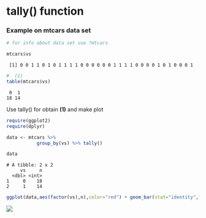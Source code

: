 tally() function
================

### Example on mtcars data set

``` r
# for info about data set use ?mtcars

mtcars$vs
```

     [1] 0 0 1 1 0 1 0 1 1 1 1 0 0 0 0 0 0 1 1 1 1 0 0 0 0 1 0 1 0 0 0 1

``` r
#  (1)
table(mtcars$vs)   
```


     0  1 
    18 14 

Use tally() for obtain **(1)** and make plot

``` r
require(ggplot2)
require(dplyr)

data <- mtcars %>% 
           group_by(vs) %>% tally()

data
```

    # A tibble: 2 x 2
         vs     n
      <dbl> <int>
    1     0    18
    2     1    14

``` r
ggplot(data,aes(factor(vs),n),color="red") + geom_bar(stat="identity",fill = "#FF6666") + xlab("")
```

![](example_tally_files/figure-markdown_github-ascii_identifiers/unnamed-chunk-2-1.png)
